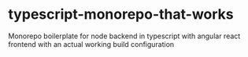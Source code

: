 # typescript-monorepo-that-works
Monorepo boilerplate for node backend in typescript with angular react frontend with an actual working build configuration
